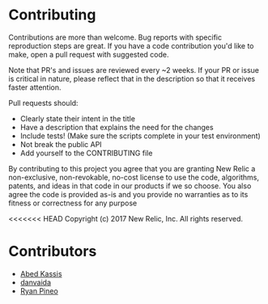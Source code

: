 # Contributing

Contributions are more than welcome. Bug reports with specific reproduction steps are great. If you have a code contribution you'd like to make, open a pull request with suggested code.

Note that PR's and issues are reviewed every ~2 weeks. If your PR or issue is critical in nature, please reflect that in the description so that it receives faster attention.

Pull requests should:
- Clearly state their intent in the title
- Have a description that explains the need for the changes
- Include tests! (Make sure the scripts complete in your test environment)
- Not break the public API
- Add yourself to the CONTRIBUTING file

By contributing to this project you agree that you are granting New Relic a non-exclusive, non-revokable, no-cost license to use the code, algorithms, patents, and ideas in that code in our products if we so choose. You also agree the code is provided as-is and you provide no warranties as to its fitness or correctness for any purpose

<<<<<<< HEAD
Copyright (c) 2017 New Relic, Inc. All rights reserved.

# Contributors

* [Abed Kassis](https://github.com/abedk)
* [danvaida](https://github.com/danvaida)
* [Ryan Pineo](https://github.com/ryanpineo)
